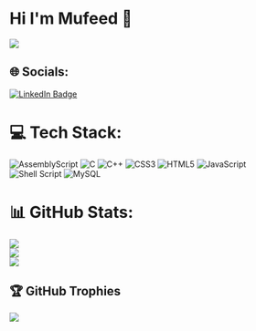 # Hi I'm Mufeed 👋

[![](https://visitcount.itsvg.in/api?id=MufeedHaider&icon=5&color=10)](https://visitcount.itsvg.in)
## 🌐 Socials:
<p><a href="https://www.linkedin.com/in/MUFEED ZAIDI/"><img src="https://img.shields.io/badge/mufeed-zaidi-673505214?style=flat-square&amp;labelColor=0077B5&amp;logo=LinkedIn&amp;link=https://www.linkedin.com/in/MUFEED ZAIDI/" alt="LinkedIn Badge"></a></p>

# 💻 Tech Stack:
![AssemblyScript](https://img.shields.io/badge/assembly%20script-%23000000.svg?style=plastic&logo=assemblyscript&logoColor=white) ![C](https://img.shields.io/badge/c-%2300599C.svg?style=plastic&logo=c&logoColor=white) ![C++](https://img.shields.io/badge/c++-%2300599C.svg?style=plastic&logo=c%2B%2B&logoColor=white) ![CSS3](https://img.shields.io/badge/css3-%231572B6.svg?style=plastic&logo=css3&logoColor=white) ![HTML5](https://img.shields.io/badge/html5-%23E34F26.svg?style=plastic&logo=html5&logoColor=white) ![JavaScript](https://img.shields.io/badge/javascript-%23323330.svg?style=plastic&logo=javascript&logoColor=%23F7DF1E) ![Shell Script](https://img.shields.io/badge/shell_script-%23121011.svg?style=plastic&logo=gnu-bash&logoColor=white) ![MySQL](https://img.shields.io/badge/mysql-4479A1.svg?style=plastic&logo=mysql&logoColor=white)
# 📊 GitHub Stats:
![](https://github-readme-stats.vercel.app/api?username=MufeedHaider&theme=radical&hide_border=false&include_all_commits=true&count_private=true)<br/>
![](https://github-readme-streak-stats.herokuapp.com/?user=MufeedHaider&theme=radical&hide_border=false)<br/>
![](https://github-readme-stats.vercel.app/api/top-langs/?username=MufeedHaider&theme=radical&hide_border=false&include_all_commits=true&count_private=true&layout=compact)

## 🏆 GitHub Trophies
![](https://github-profile-trophy.vercel.app/?username=MufeedHaider&theme=radical&no-frame=false&no-bg=false&margin-w=4)




<!-- Proudly created with GPRM ( https://gprm.itsvg.in ) -->
